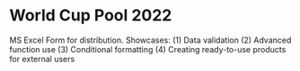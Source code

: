 # World Cup Pool 2022

MS Excel Form for distribution. Showcases:
(1) Data validation
(2) Advanced function use
(3) Conditional formatting
(4) Creating ready-to-use products for external users
